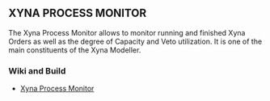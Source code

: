 ## XYNA PROCESS MONITOR

The Xyna Process Monitor allows to monitor running and finished Xyna Orders as well as the degree of Capacity and Veto utilization. It is one of the main constituents of the Xyna Modeller.

### Wiki and Build
* [Xyna Process Monitor](https://github.com/GIP-SmartMercial/xyna-process-monitor/wiki)
